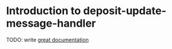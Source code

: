 # Introduction to deposit-update-message-handler

TODO: write [great documentation](http://jacobian.org/writing/great-documentation/what-to-write/)
